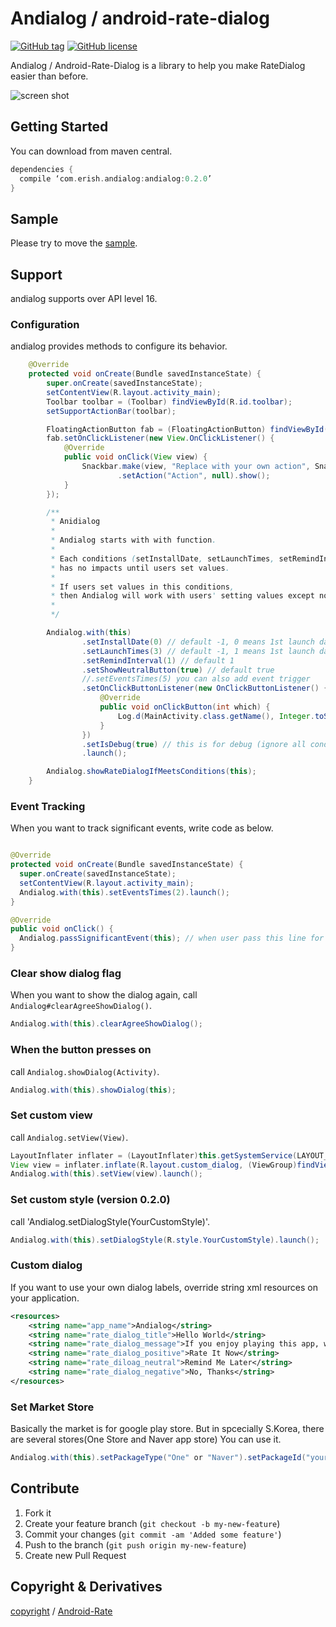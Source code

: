Andialog / android-rate-dialog
============

[![GitHub tag](https://img.shields.io/github/tag/erishforG/Android-Rate-Dialog.svg)](https://github.com/erishforG/Android-Rate-Dialog/tree/0.1.0)
[![GitHub license](https://img.shields.io/badge/license-MIT-blue.svg)](https://raw.githubusercontent.com/ngParty/ng-metadata/master/LICENSE)

Andialog / Android-Rate-Dialog is a library to help you make RateDialog easier than before.

![screen shot](http://i.imgsafe.org/f845905.png)

## Getting Started

You can download from maven central.

```groovy
dependencies {
  compile ‘com.erish.andialog:andialog:0.2.0’
}
```

## Sample

Please try to move the [sample](https://github.com/erishforG/Android-Rate-Dialog/tree/master/app).

## Support

andialog supports over API level 16.

### Configuration

andialog provides methods to configure its behavior.

```java
    @Override
    protected void onCreate(Bundle savedInstanceState) {
        super.onCreate(savedInstanceState);
        setContentView(R.layout.activity_main);
        Toolbar toolbar = (Toolbar) findViewById(R.id.toolbar);
        setSupportActionBar(toolbar);

        FloatingActionButton fab = (FloatingActionButton) findViewById(R.id.fab);
        fab.setOnClickListener(new View.OnClickListener() {
            @Override
            public void onClick(View view) {
                Snackbar.make(view, "Replace with your own action", Snackbar.LENGTH_LONG)
                        .setAction("Action", null).show();
            }
        });

        /**
         * Anidialog
         *
         * Andialog starts with with function.
         *
         * Each conditions (setInstallDate, setLaunchTimes, setRemindInterval, setEventTimes)
         * has no impacts until users set values.
         *
         * If users set values in this conditions,
         * then Andialog will work with users' setting values except non-set values.
         *
         */

        Andialog.with(this)
                .setInstallDate(0) // default -1, 0 means 1st launch day(install day).
                .setLaunchTimes(3) // default -1, 1 means 1st launch day(install day).
                .setRemindInterval(1) // default 1
                .setShowNeutralButton(true) // default true
                //.setEventsTimes(5) you can also add event trigger
                .setOnClickButtonListener(new OnClickButtonListener() { // callback listener.
                    @Override
                    public void onClickButton(int which) {
                        Log.d(MainActivity.class.getName(), Integer.toString(which));
                    }
                })
                .setIsDebug(true) // this is for debug (ignore all conditions)
                .launch();

        Andialog.showRateDialogIfMeetsConditions(this);
    }
```

### Event Tracking

When you want to track significant events, write code as below.

```java

@Override
protected void onCreate(Bundle savedInstanceState) {
  super.onCreate(savedInstanceState);
  setContentView(R.layout.activity_main);
  Andialog.with(this).setEventsTimes(2).launch();
}

@Override
public void onClick() {
  Andialog.passSignificantEvent(this); // when user pass this line for the third time, dialog appears.
}
```

### Clear show dialog flag

When you want to show the dialog again, call `Andialog#clearAgreeShowDialog()`.

```java
Andialog.with(this).clearAgreeShowDialog();
```

### When the button presses on

call `Andialog.showDialog(Activity)`.

```java
Andialog.with(this).showDialog(this);
```

### Set custom view

call `Andialog.setView(View)`.

```java
LayoutInflater inflater = (LayoutInflater)this.getSystemService(LAYOUT_INFLATER_SERVICE);
View view = inflater.inflate(R.layout.custom_dialog, (ViewGroup)findViewById(R.id.layout_root));
Andialog.with(this).setView(view).launch();
```

### Set custom style (version 0.2.0)

call 'Andialog.setDialogStyle(YourCustomStyle)'.

```java
Andialog.with(this).setDialogStyle(R.style.YourCustomStyle).launch();
```

### Custom dialog

If you want to use your own dialog labels, override string xml resources on your application.

```xml
<resources>
    <string name="app_name">Andialog</string>
    <string name="rate_dialog_title">Hello World</string>
    <string name="rate_dialog_message">If you enjoy playing this app, would you mind taking a moment to rate it? It won\'t take more than a minute. Thanks for your support!</string>
    <string name="rate_dialog_positive">Rate It Now</string>
    <string name="rate_diloag_neutral">Remind Me Later</string>
    <string name="rate_dialog_negative">No, Thanks</string>
</resources>
```

### Set Market Store

Basically the market is for google play store.
But in spcecially S.Korea, there are several stores(One Store and Naver app store)
You can use it.

```java
Andialog.with(this).setPackageType("One" or "Naver").setPackageId("your market id").
```

## Contribute

1. Fork it
2. Create your feature branch (`git checkout -b my-new-feature`)
3. Commit your changes (`git commit -am 'Added some feature'`)
4. Push to the branch (`git push origin my-new-feature`)
5. Create new Pull Request

## Copyright & Derivatives

[copyright](https://github.com/erishforG/Android-Rate-Dialog/blob/master/LISENCE) /
[Android-Rate](https://github.com/hotchemi/Android-Rate)
